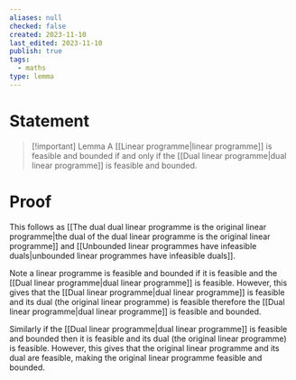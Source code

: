 ```yaml
---
aliases: null
checked: false
created: 2023-11-10
last_edited: 2023-11-10
publish: true
tags:
  - maths
type: lemma
---
```

# Statement

> [!important] Lemma
> A [[Linear programme|linear programme]] is feasible and bounded if and only if the [[Dual linear programme|dual linear programme]] is feasible and bounded.

# Proof

This follows as [[The dual dual linear programme is the original linear programme|the dual of the dual linear programme is the original linear programme]] and [[Unbounded linear programmes have infeasible duals|unbounded linear programmes have infeasible duals]].

Note a linear programme is feasible and bounded if it is feasible and the [[Dual linear programme|dual linear programme]] is feasible. However, this gives that the [[Dual linear programme|dual linear programme]] is feasible and its dual (the original linear programme) is feasible therefore the [[Dual linear programme|dual linear programme]] is feasible and bounded.

Similarly if the [[Dual linear programme|dual linear programme]] is feasible and bounded then it is feasible and its dual (the original linear programme) is feasible. However, this gives that the original linear programme and its dual are feasible, making the original linear programme feasible and bounded.
